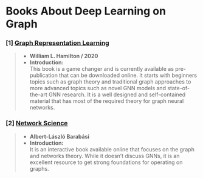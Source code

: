 # Books About Deep Learning on Graph


### [1] [Graph Representation Learning](https://www.morganclaypool.com/doi/abs/10.2200/S01045ED1V01Y202009AIM046)
> - **William L. Hamilton / 2020**
> - **Introduction:**  
This book is a game changer and is currently available as pre-publication that can be downloaded online. It starts with beginners topics such as graph theory and traditional graph approaches to more advanced topics such as novel GNN models and state-of-the-art GNN research. It is a well designed and self-contained material that has most of the required theory for graph neural networks.


### [2] [Network Science](http://networksciencebook.com/)
> - **Albert-László Barabási**
> - **Introduction:**  
It is an interactive book available online that focuses on the graph and networks theory. While it doesn’t discuss GNNs, it is an excellent resource to get strong foundations for operating on graphs.


